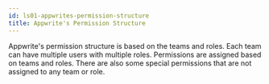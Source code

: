 ```yaml
---
id: ls01-appwrites-permission-structure
title: Appwrite's Permission Structure
---
```


Appwrite's permission structure is based on the teams and roles. Each team can have multiple users with multiple roles. Permissions are assigned based on teams and roles. There are also some special permissions that are not assigned to any team or role.